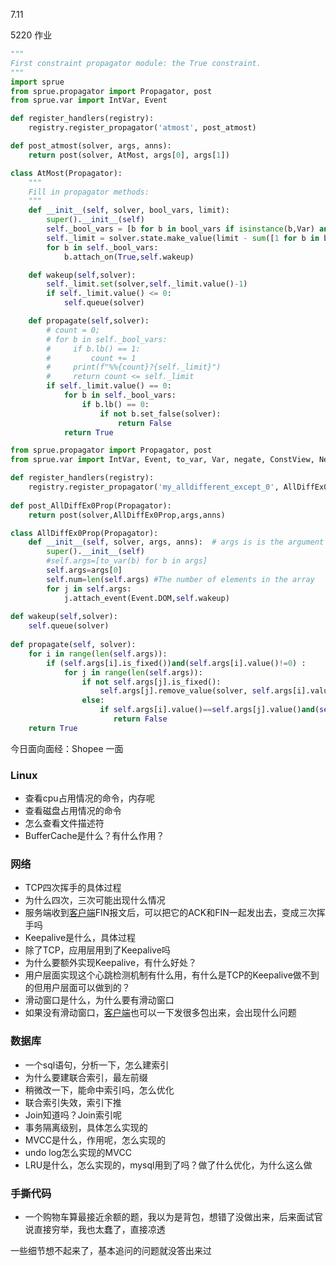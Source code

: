 7.11

5220 作业

```python
"""
First constraint propagator module: the True constraint.
"""
import sprue
from sprue.propagator import Propagator, post
from sprue.var import IntVar, Event

def register_handlers(registry):
    registry.register_propagator('atmost', post_atmost)

def post_atmost(solver, args, anns):
    return post(solver, AtMost, args[0], args[1])

class AtMost(Propagator):
    """
    Fill in propagator methods:
    """
    def __init__(self, solver, bool_vars, limit):
        super().__init__(self)
        self._bool_vars = [b for b in bool_vars if isinstance(b,Var) and b.lb() == 0]
        self._limit = solver.state.make_value(limit - sum([1 for b in bool_vars if b == True or isinstance(b,Var) and b.lb() == 1]))
        for b in self._bool_vars:
            b.attach_on(True,self.wakeup)

    def wakeup(self,solver):
        self._limit.set(solver,self._limit.value()-1)
        if self._limit.value() <= 0:
            self.queue(solver)

    def propagate(self,solver):
        # count = 0;
        # for b in self._bool_vars:
        #     if b.lb() == 1:
        #         count += 1
        #     print(f"%%{count}?{self._limit}")
        #     return count <= self._limit
        if self._limit.value() == 0:
            for b in self._bool_vars:
                if b.lb() == 0:
                    if not b.set_false(solver):
                        return False
            return True
```


```python
from sprue.propagator import Propagator, post
from sprue.var import IntVar, Event, to_var, Var, negate, ConstView, Negation

def register_handlers(registry):
    registry.register_propagator('my_alldifferent_except_0', AllDiffEx0Prop)
    
def post_AllDiffEx0Prop(Propagator):
    return post(solver,AllDiffEx0Prop,args,anns)    

class AllDiffEx0Prop(Propagator):
    def __init__(self, solver, args, anns):  # args is is the argument  the ann annotation
        super().__init__(self)
        #self.args=[to_var(b) for b in args]
        self.args=args[0]
        self.num=len(self.args) #The number of elements in the array
        for j in self.args:             
            j.attach_event(Event.DOM,self.wakeup)
       
def wakeup(self,solver):
    self.queue(solver)
 
def propagate(self, solver):       
    for i in range(len(self.args)):
        if (self.args[i].is_fixed())and(self.args[i].value()!=0) :                 
            for j in range(len(self.args)):
                if not self.args[j].is_fixed():
                    self.args[j].remove_value(solver, self.args[i].value())
                else:
                    if self.args[i].value()==self.args[j].value()and(self.args[i]!=self.args[j]):
                       return False
    return True                   
```

今日面向面经：Shopee 一面

### Linux

- 查看cpu占用情况的命令，内存呢
- 查看磁盘占用情况的命令
- 怎么查看文件描述符
- BufferCache是什么？有什么作用？

### 网络

- TCP四次挥手的具体过程
- 为什么四次，三次可能出现什么情况
- 服务端收到[客户端](https://www.nowcoder.com/jump/super-jump/word?word=客户端)FIN报文后，可以把它的ACK和FIN一起发出去，变成三次挥手吗
- Keepalive是什么，具体过程
- 除了TCP，应用层用到了Keepalive吗
- 为什么要额外实现Keepalive，有什么好处？
- 用户层面实现这个心跳检测机制有什么用，有什么是TCP的Keepalive做不到的但用户层面可以做到的？
- 滑动窗口是什么，为什么要有滑动窗口
- 如果没有滑动窗口，[客户端](https://www.nowcoder.com/jump/super-jump/word?word=客户端)也可以一下发很多包出来，会出现什么问题

### 数据库

- 一个sql语句，分析一下，怎么建索引
- 为什么要建联合索引，最左前缀
- 稍微改一下，能命中索引吗，怎么优化
- 联合索引失效，索引下推
- Join知道吗？Join索引呢
- 事务隔离级别，具体怎么实现的
- MVCC是什么，作用呢，怎么实现的
- undo log怎么实现的MVCC
- LRU是什么，怎么实现的，mysql用到了吗？做了什么优化，为什么这么做

### 手撕代码

- 一个购物车算最接近余额的题，我以为是背包，想错了没做出来，后来面试官说直接穷举，我也太蠢了，直接凉透

一些细节想不起来了，基本追问的问题就没答出来过